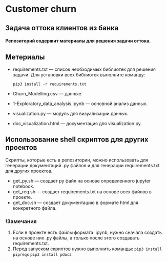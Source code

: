 # Customer churn

## Задача оттока клиентов из банка
#### Репозиторий содержит материалы для решения задачи оттока. 

## Метериалы
* requirements.txt — список необходимых библиотек для решения задачи. 
Для установки всех библиотек выполните команду:

  `pip3 install -r requirements.txt`

* Churn_Modelling.csv — данные.
* 1-Exploratory_data_analysis.ipynb — основной анализ данных. 
* visualization.py — модуль для визуализации данных.
* doc_visualization.html — документация для visualization.py.

## Использование shell скриптов для других проектов 
Скрипты, которые есть в репозитории, можно использовать для генерации документаций .py файлов и для генерации requirements.txt для других проектов.

* get_py.sh — создает py файл на основе определенного jupyter notebook.
* get_req.sh — создает requirements.txt на основе всех файлов в проекте.
* get_doc.sh — создает документацию в формате html для конкретного файла. 

### !Замечания
1. Если в проекте есть файлы формата .ipynb, нужно сначала создать на основе них .py файлы, а только после этого создавать requirements.txt.
2. Перед запуском скриптов нужно выполнить команды:
  `pip3 install pipreqs`
  `pip3 install pdoc3`
